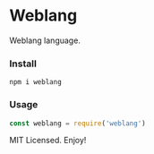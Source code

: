 # Weblang

Weblang language.

### Install
```
npm i weblang
```

### Usage

```js
const weblang = require('weblang')
```

MIT Licensed. Enjoy!
